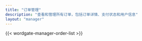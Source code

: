 ```yaml
---
title: "订单管理"
description: "查看和管理所有订单，包括订单详情、支付状态和用户信息"
layout: "manager"
---
```


{{< wordgate-manager-order-list >}}